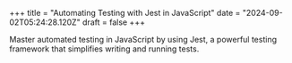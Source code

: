 +++
title = "Automating Testing with Jest in JavaScript"
date = "2024-09-02T05:24:28.120Z"
draft = false
+++

  Master automated testing in JavaScript by using Jest, a powerful testing framework that simplifies writing and running tests.
        